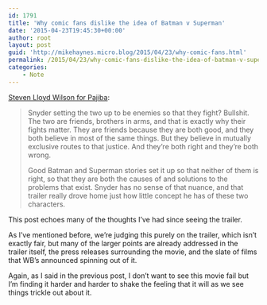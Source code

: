 ```yaml
---
id: 1791
title: 'Why comic fans dislike the idea of Batman v Superman'
date: '2015-04-23T19:45:30+00:00'
author: root
layout: post
guid: 'http://mikehaynes.micro.blog/2015/04/23/why-comic-fans.html'
permalink: /2015/04/23/why-comic-fans-dislike-the-idea-of-batman-v-superman/
categories:
    - Note
---
```


[Steven Lloyd Wilson for Pajiba](http://www.pajiba.com/think_pieces/why-comic-book-nerds-hate-batman-vs-superman.php):

> Snyder setting the two up to be enemies so that they fight? Bullshit. The two are friends, brothers in arms, and that is exactly why their fights matter. They are friends because they are both good, and they both believe in most of the same things. But they believe in mutually exclusive routes to that justice. And they’re both right and they’re both wrong.
> 
>  Good Batman and Superman stories set it up so that neither of them is right, so that they are both the causes of and solutions to the problems that exist. Snyder has no sense of that nuance, and that trailer really drove home just how little concept he has of these two characters.

This post echoes many of the thoughts I’ve had since seeing the trailer.

As I’ve mentioned before, we’re judging this purely on the trailer, which isn’t exactly fair, but many of the larger points are already addressed in the trailer itself, the press releases surrounding the movie, and the slate of films that WB’s announced spinning out of it.

Again, as I said in the previous post, I don’t want to see this movie fail but I’m finding it harder and harder to shake the feeling that it will as we see things trickle out about it.